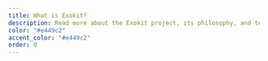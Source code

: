 ```yaml
---
title: What is Exokit?
description: Read more about the Exokit project, its philosophy, and technical foundation.
color: "#e449c2"
accent_color: "#e449c2"
order: 0
---
```

